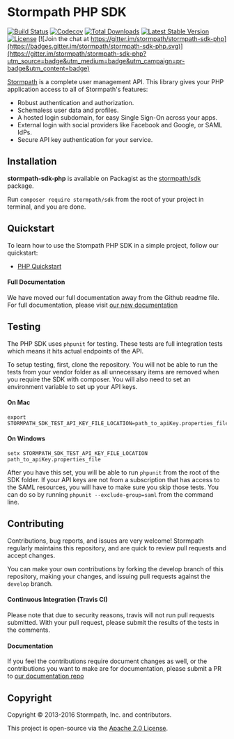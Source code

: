# Stormpath PHP SDK 

[![Build Status](https://api.travis-ci.org/stormpath/stormpath-sdk-php.svg?branch=master,dev)](https://travis-ci.org/stormpath/stormpath-sdk-php) 
[![Codecov](https://img.shields.io/codecov/c/github/stormpath/stormpath-sdk-php.svg)](https://codecov.io/github/stormpath/stormpath-sdk-php)
[![Total Downloads](https://poser.pugx.org/stormpath/sdk/d/total.svg)](https://packagist.org/packages/stormpath/sdk)
[![Latest Stable Version](https://poser.pugx.org/stormpath/sdk/v/stable.svg)](https://packagist.org/packages/stormpath/sdk)
[![License](https://poser.pugx.org/stormpath/sdk/license.svg)](https://packagist.org/packages/stormpath/sdk)
[![Join the chat at https://gitter.im/stormpath/stormpath-sdk-php](https://badges.gitter.im/stormpath/stormpath-sdk-php.svg)](https://gitter.im/stormpath/stormpath-sdk-php?utm_source=badge&utm_medium=badge&utm_campaign=pr-badge&utm_content=badge)


[Stormpath](https://stormpath.com) is a complete user management API.  This
library gives your PHP application access to all of Stormpath's features:

- Robust authentication and authorization.
- Schemaless user data and profiles.
- A hosted login subdomain, for easy Single Sign-On across your apps.
- External login with social providers like Facebook and Google, or SAML IdPs.
- Secure API key authentication for your service.


## Installation

**stormpath-sdk-php** is available on Packagist as the [stormpath/sdk](http://packagist.org/packages/stormpath/sdk) package.

Run `composer require stormpath/sdk` from the root of your project in terminal, and you are done.


## Quickstart

To learn how to use the Stompath PHP SDK in a simple project, follow our quickstart:

* [PHP Quickstart](http://docs.stormpath.com/php/product-guide/latest/quickstart.html)

#### Full Documentation

We have moved our full documentation away from the Github readme file.  For full documentation, please visit [our new documentation](http://docs.stormpath.com/php/product-guide/latest)


## Testing

The PHP SDK uses `phpunit` for testing.  These tests are full integration tests which means it hits actual endpoints of the API.

To setup testing, first, clone the repository.  You will not be able to run the tests from your vendor folder as all unnecessary items are removed
when you require the SDK with composer.  You will also need to set an environment variable to set up your API keys. 

#### On Mac
    
    export STORMPATH_SDK_TEST_API_KEY_FILE_LOCATION=path_to_apiKey.properties_file

#### On Windows
  
    setx STORMPATH_SDK_TEST_API_KEY_FILE_LOCATION path_to_apiKey.properties_file
    
After you have this set, you will be able to run `phpunit` from the root of the SDK folder.  If your API keys are not from a subscription that has access to 
the SAML resources, you will have to make sure you skip those tests.  You can do so by running `phpunit --exclude-group=saml` from the command line.

## Contributing

Contributions, bug reports, and issues are very welcome! Stormpath regularly maintains this repository, and are quick to review pull requests and accept changes.

You can make your own contributions by forking the develop branch of this repository, making your changes, and issuing pull requests against the `develop` branch.

#### Continuous Integration (Travis CI)
Please note that due to security reasons, travis will not run pull requests submitted.  With your pull request, please submit the results of the tests in the comments.

#### Documentation
If you feel the contributions require document changes as well, or the contributions you want to make are for documentation, please submit a PR to [our documentation repo](https://github.com/stormpath/stormpath-documentation)


## Copyright

Copyright &copy; 2013-2016 Stormpath, Inc. and contributors.

This project is open-source via the [Apache 2.0 License](http://www.apache.org/licenses/LICENSE-2.0).